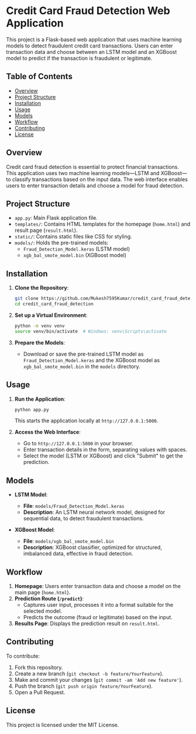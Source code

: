 # Credit Card Fraud Detection Web Application

This project is a Flask-based web application that uses machine learning models to detect fraudulent credit card transactions. Users can enter transaction data and choose between an LSTM model and an XGBoost model to predict if the transaction is fraudulent or legitimate.

## Table of Contents
- [Overview](#overview)
- [Project Structure](#project-structure)
- [Installation](#installation)
- [Usage](#usage)
- [Models](#models)
- [Workflow](#workflow)
- [Contributing](#contributing)
- [License](#license)

## Overview
Credit card fraud detection is essential to protect financial transactions. This application uses two machine learning models—LSTM and XGBoost—to classify transactions based on the input data. The web interface enables users to enter transaction details and choose a model for fraud detection.

## Project Structure
- `app.py`: Main Flask application file.
- `templates/`: Contains HTML templates for the homepage (`home.html`) and result page (`result.html`).
- `static/`: Contains static files like CSS for styling.
- `models/`: Holds the pre-trained models:
  - `Fraud_Detection_Model.keras` (LSTM model)
  - `xgb_bal_smote_model.bin` (XGBoost model)

## Installation

1. **Clone the Repository**:
    ```bash
    git clone https://github.com/Mukesh7595Kumar/credit_card_fraud_detection.git
    cd credit_card_fraud_detection
    ```

2. **Set up a Virtual Environment**:
    ```bash
    python -m venv venv
    source venv/bin/activate  # Windows: venv\Scripts\activate
    ```

3. **Prepare the Models**:
   - Download or save the pre-trained LSTM model as `Fraud_Detection_Model.keras` and the XGBoost model as `xgb_bal_smote_model.bin` in the `models` directory.

## Usage

1. **Run the Application**:
    ```bash
    python app.py
    ```
   This starts the application locally at `http://127.0.0.1:5000`.

2. **Access the Web Interface**:
   - Go to `http://127.0.0.1:5000` in your browser.
   - Enter transaction details in the form, separating values with spaces.
   - Select the model (LSTM or XGBoost) and click "Submit" to get the prediction.

## Models

- **LSTM Model**:
  - **File**: `models/Fraud_Detection_Model.keras`
  - **Description**: An LSTM neural network model, designed for sequential data, to detect fraudulent transactions.
  
- **XGBoost Model**:
  - **File**: `models/xgb_bal_smote_model.bin`
  - **Description**: XGBoost classifier, optimized for structured, imbalanced data, effective in fraud detection.

## Workflow

1. **Homepage**: Users enter transaction data and choose a model on the main page (`home.html`).
2. **Prediction Route (`/predict`)**:
   - Captures user input, processes it into a format suitable for the selected model.
   - Predicts the outcome (fraud or legitimate) based on the input.
3. **Results Page**: Displays the prediction result on `result.html`.

## Contributing

To contribute:
1. Fork this repository.
2. Create a new branch (`git checkout -b feature/YourFeature`).
3. Make and commit your changes (`git commit -am 'Add new feature'`).
4. Push the branch (`git push origin feature/YourFeature`).
5. Open a Pull Request.

## License

This project is licensed under the MIT License.
